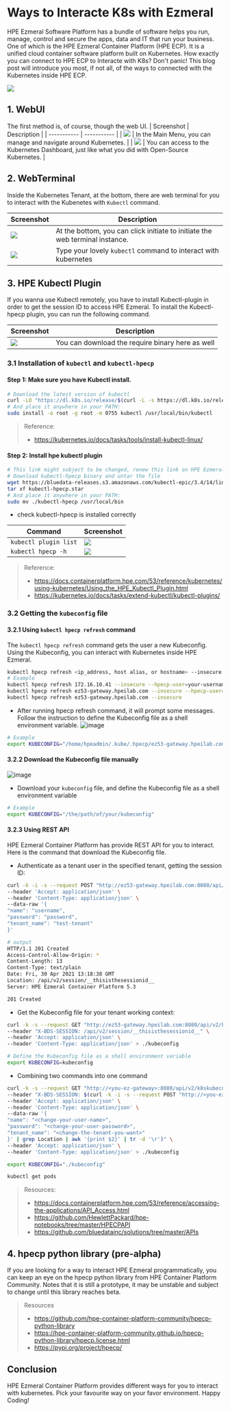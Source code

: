 # Ways to Interacte K8s with Ezmeral

HPE Ezmeral Software Platform has a bundle of software helps you run, manage, control and secure the apps, data and IT that run your business. One of which is the HPE Ezmeral Container Platform (HPE ECP). It is a unified cloud container software platform built on Kubernetes. How exactly you can connect to HPE ECP to Interacte with K8s? Don't panic! This blog post will introduce you most, if not all, of the ways to connected with the Kubernetes inside HPE ECP.

![](https://github.com/helloezmeral/cdn/blob/main/HelloWorld%20with%20EPIC%20MLOps.png?raw=true)

## 1. WebUI
The first method is, of course, though the web UI. 
| Screenshot      | Description |
| ----------- | ----------- |
| ![](https://github.com/helloezmeral/cdn/raw/main/K8s-Cluster.png)     | In the Main Menu, you can manage and navigate around Kubernetes.  |
| ![](https://github.com/helloezmeral/cdn/raw/main/K8s-Dashboard.png)   | You can access to the Kubernetes Dashboard, just like what you did with Open-Source Kubernetes.  |

## 2. WebTerminal
Inside the Kubernetes Tenant, at the bottom, there are web terminal for you to interact with the Kubenetes with ```Kubectl``` command.

| Screenshot      | Description |
| ----------- | ----------- |
| ![](https://github.com/helloezmeral/cdn/raw/main/K8s-Tenant.png)      | At the bottom, you can click initiate to initiate the web terminal instance.  |
| ![](https://github.com/helloezmeral/cdn/raw/main/K8s-Tenant-02.png)   | Type your lovely ```kubectl``` command to interact with kubernetes  |


## 3. HPE Kubectl Plugin
If you wanna use Kubectl remotely, you have to install Kubectl-plugin in order to get the session ID to access HPE Ezmeral. To install the Kubectl-hpecp plugin, you can run the following command.

| Screenshot      | Description |
| ----------- | ----------- |
| ![](https://github.com/helloezmeral/cdn/raw/main/K8s-Tenant-03.png)      | You can download the require binary here as well  |

### 3.1 Installation of ```kubectl``` and ```kubectl-hpecp```
#### Step 1: Make sure you have Kubectl install.
```bash
# Download the latest version of kubectl
curl -LO "https://dl.k8s.io/release/$(curl -L -s https://dl.k8s.io/release/stable.txt)/bin/linux/amd64/kubectl"
# And place it anywhere in your PATH:
sudo install -o root -g root -m 0755 kubectl /usr/local/bin/kubectl
```
> Reference:
> - https://kubernetes.io/docs/tasks/tools/install-kubectl-linux/
> 

#### Step 2: Install hpe kubectl plugin
```bash
# This link might subject to be changed, renew this link on HPE Ezmeral
# Download kubectl-hpecp binary and untar the file
wget https://bluedata-releases.s3.amazonaws.com/kubectl-epic/3.4/14/linux/kubectl-hpecp.star
tar xf kubectl-hpecp.star
# And place it anywhere in your PATH:
sudo mv ./kubectl-hpecp /usr/local/bin
```
- check kubectl-hpecp is installed correctly

| Command | Screenshot      | 
| ----------- | ----------- |
| ``` kubectl plugin list ``` | ![](https://github.com/helloezmeral/cdn/raw/main/kubectl-plugin-list.png)        |
| ``` kubectl hpecp -h ``` | ![](https://github.com/helloezmeral/cdn/raw/main/kubectl-hpecp-h.png)       |

> Reference:
> - https://docs.containerplatform.hpe.com/53/reference/kubernetes/using-kubernetes/Using_the_HPE_Kubectl_Plugin.html
> - https://kubernetes.io/docs/tasks/extend-kubectl/kubectl-plugins/

### 3.2 Getting the ```kubeconfig``` file
#### 3.2.1 Using ```kubectl hpecp refresh``` command
The ```kubectl hpecp refresh``` command gets the user a new Kubeconfig. Using the Kubeconfig, you can interact with Kubernetes inside HPE Ezmeral.
```bash
kubectl hpecp refresh <ip_address, host alias, or hostname> --insecure --hpecp-user=<new_username> --hpecp-pass=<new_password>
# Example
kubectl hpecp refresh 172.16.10.41 --insecure --hpecp-user=your-username --hpecp-pass=your-pass
kubectl hpecp refresh ez53-gateway.hpeilab.com --insecure --hpecp-user=your-username --hpecp-pass=your-pass
kubectl hpecp refresh ez53-gateway.hpeilab.com --insecure
```
- After running hpecp refresh command, it will prompt some messages. Follow the instruction to define the Kubeconfig file as a shell environment variable.
![image](https://user-images.githubusercontent.com/72959956/117413580-bab71980-af48-11eb-808e-1f46f074451c.png)

```bash
# Example
export KUBECONFIG="/home/hpeadmin/.kube/.hpecp/ez53-gateway.hpeilab.com/config"
```
#### 3.2.2 Download the Kubeconfig file manually
![image](https://user-images.githubusercontent.com/72959956/117415089-7a589b00-af4a-11eb-8fbb-54386bcbdbbd.png)
- Download your ```kubeconfig``` file, and define the Kubeconfig file as a shell environment variable
```bash
# Example
export KUBECONFIG="/the/path/of/your/kubeconfig"
```

#### 3.2.3 Using REST API
HPE Ezmeral Container Platform has provide REST API for you to interact. Here is the command that download the Kubeconfig file.
- Authenticate as a tenant user in the specified tenant, getting the session ID: 
```bash
curl -k -i -s --request POST "http://ez53-gateway.hpeilab.com:8080/api/v2/session" \
--header 'Accept: application/json' \
--header 'Content-Type: application/json' \
--data-raw '{
"name": "username",
"password": "password",
"tenant_name": "test-tenant"
}'

# output
HTTP/1.1 201 Created
Access-Control-Allow-Origin: *
Content-Length: 13
Content-Type: text/plain
Date: Fri, 30 Apr 2021 13:18:38 GMT
Location: /api/v2/session/__thisisthesessionid__
Server: HPE Ezmeral Container Platform 5.3

201 Created
```
- Get the Kubeconfig file for your tenant working context: 
```bash
curl -k -s --request GET "http://ez53-gateway.hpeilab.com:8080/api/v2/k8skubeconfig" \
--header "X-BDS-SESSION: /api/v2/session/__thisisthesessionid__" \
--header 'Accept: application/json' \
--header 'Content-Type: application/json' > ./kubeconfig

# Define the Kubeconfig file as a shell environment variable
export KUBECONFIG=kubeconfig
```
- Combining two commands into one command
```bash
curl -k -s --request GET "http://<you-ez-gateway>:8080/api/v2/k8skubeconfig" \
--header "X-BDS-SESSION: $(curl -k -i -s --request POST "http://<you-ez-gateway>:8080/api/v2/session" \
--header 'Accept: application/json' \
--header 'Content-Type: application/json' \
--data-raw '{
"name": "<change-your-user-name>",
"password": "<change-your-user-password>",
"tenant_name": "<change-the-tenant-you-want>"
}' | grep Location | awk '{print $2}' | tr -d '\r')" \
--header 'Accept: application/json' \
--header 'Content-Type: application/json' > ./kubeconfig

export KUBECONFIG="./kubeconfig"

kubectl get pods
```

> Resources:
> - https://docs.containerplatform.hpe.com/53/reference/accessing-the-applications/API_Access.html
> - https://github.com/HewlettPackard/hpe-notebooks/tree/master/HPECPAPI
> - https://github.com/bluedatainc/solutions/tree/master/APIs

## 4. hpecp python library (pre-alpha)
If you are looking for a way to interact HPE Ezmeral programmatically, you can keep an eye on the hpecp python library from HPE Container Platform Community. Notes that it is still a prototype, it may be unstable and subject to change until this library reaches beta.

> Resources
> - https://github.com/hpe-container-platform-community/hpecp-python-library
> - https://hpe-container-platform-community.github.io/hpecp-python-library/hpecp.license.html
> - https://pypi.org/project/hpecp/
> 

## Conclusion
HPE Ezmeral Container Platform provides different ways for you to interact with kubernetes. Pick your favourite way on your favor environment. Happy Coding!
